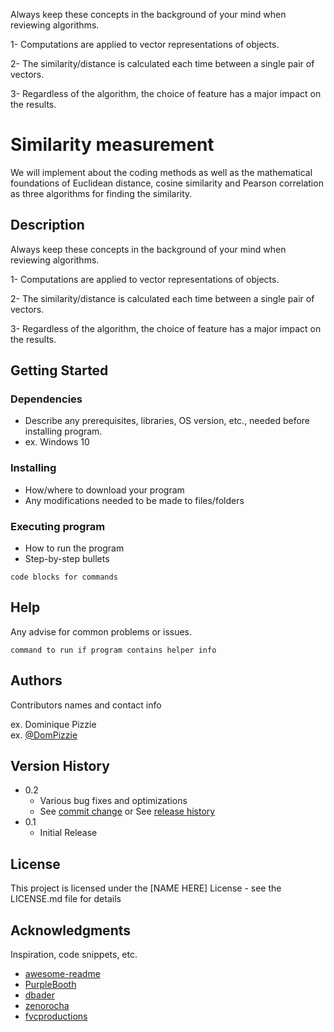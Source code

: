 Always keep these concepts in the background of your mind when reviewing algorithms.

1- Computations are applied to vector representations of objects.

2- The similarity/distance is calculated each time between a single pair of vectors.

3- Regardless of the algorithm, the choice of feature has a major impact on the results.

# Similarity measurement

We will implement  about the coding methods as well as the mathematical 
foundations of Euclidean distance, cosine similarity and Pearson correlation
as three algorithms for finding the similarity.

## Description

Always keep these concepts in the background of your mind when reviewing algorithms.

1- Computations are applied to vector representations of objects.

2- The similarity/distance is calculated each time between a single pair of vectors.

3- Regardless of the algorithm, the choice of feature has a major impact on the results.

## Getting Started

### Dependencies

* Describe any prerequisites, libraries, OS version, etc., needed before installing program.
* ex. Windows 10

### Installing

* How/where to download your program
* Any modifications needed to be made to files/folders

### Executing program

* How to run the program
* Step-by-step bullets
```
code blocks for commands
```

## Help

Any advise for common problems or issues.
```
command to run if program contains helper info
```

## Authors

Contributors names and contact info

ex. Dominique Pizzie  
ex. [@DomPizzie](https://twitter.com/dompizzie)

## Version History

* 0.2
    * Various bug fixes and optimizations
    * See [commit change]() or See [release history]()
* 0.1
    * Initial Release

## License

This project is licensed under the [NAME HERE] License - see the LICENSE.md file for details

## Acknowledgments

Inspiration, code snippets, etc.
* [awesome-readme](https://github.com/matiassingers/awesome-readme)
* [PurpleBooth](https://gist.github.com/PurpleBooth/109311bb0361f32d87a2)
* [dbader](https://github.com/dbader/readme-template)
* [zenorocha](https://gist.github.com/zenorocha/4526327)
* [fvcproductions](https://gist.github.com/fvcproductions/1bfc2d4aecb01a834b46)
